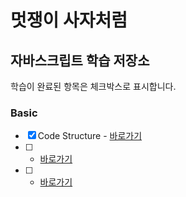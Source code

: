 # 멋쟁이 사자처럼

## 자바스크립트 학습 저장소

학습이 완료된 항목은 체크박스로 표시합니다.

### Basic

- [x] Code Structure - [바로가기](https://github.com/jykim29/core-javascript/blob/01.core/client/chapter/core/01.codeStructure.js)
- [ ] - [바로가기](https://www.naver.com)
- [ ] - [바로가기](https://www.naver.com)
